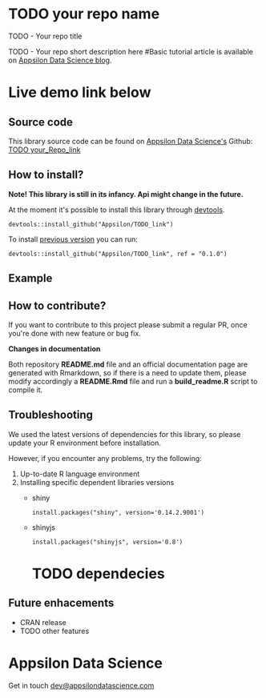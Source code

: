 
<link href="http://fonts.googleapis.com/css?family=Lato:300,700,300italic|Inconsolata" rel="stylesheet" type="text/css"> <link href='docs/style.css' rel='stylesheet' type='text/css'>

TODO your repo name
===================

TODO - Your repo title

TODO - Your repo short description here <!--
TODO We would like to have a nice graphic explaning routing mechanism
--> \#Basic tutorial article is available on [Appsilon Data Science blog](your_future_art_link).

Live demo link below
====================

<!-- <p style="text-align: center; font-size: x-large;"> -->
<!-- <a href="http://demo.appsilondatascience.com/semantic/">Live demo</a> -->
<!-- </p> -->

Source code
-----------

This library source code can be found on [Appsilon Data Science's](http://appsilondatascience.com) Github: <br> [TODO your\_Repo\_link](TODO%20your_Repo_link)

<script>
document.write('<div class="logo"><a href="http://appsilondatascience.com"><img alt="Appsilon Data Science" src="https://cdn.rawgit.com/Appsilon/website-cdn/gh-pages/logo-white.png"/></a></div>')
</script>
How to install?
---------------

**Note! This library is still in its infancy. Api might change in the future.**

At the moment it's possible to install this library through [devtools](https://github.com/hadley/devtools).

    devtools::install_github("Appsilon/TODO_link")

To install [previous version](https://github.com/Appsilon/TODO_link/blob/master/CHANGELOG.md) you can run:

    devtools::install_github("Appsilon/TODO_link", ref = "0.1.0")

Example
-------

How to contribute?
------------------

If you want to contribute to this project please submit a regular PR, once you're done with new feature or bug fix.<br>

**Changes in documentation**

Both repository **README.md** file and an official documentation page are generated with Rmarkdown, so if there is a need to update them, please modify accordingly a **README.Rmd** file and run a **build\_readme.R** script to compile it.

Troubleshooting
---------------

We used the latest versions of dependencies for this library, so please update your R environment before installation.

However, if you encounter any problems, try the following:

1.  Up-to-date R language environment
2.  Installing specific dependent libraries versions
    -   shiny

            install.packages("shiny", version='0.14.2.9001')

    -   shinyjs

            install.packages("shinyjs", version='0.8')

        TODO dependecies
        ================

Future enhacements
------------------

-   CRAN release
-   TODO other features

Appsilon Data Science
=====================

<script>
document.write('<div class="subheader"> We Provide End-to-End Data Science Solutions </div>  <div class="logo"><a href="http://appsilondatascience.com"><img alt="Appsilon Data Science" src="https://cdn.rawgit.com/Appsilon/website-cdn/gh-pages/logo-white.png" /></a></div>');
</script>
Get in touch [dev@appsilondatascience.com](dev@appsilondatascience.com)

<script>
document.write('<a href="https://github.com/Appsilon/todo_your_url"><img style="position: absolute; margin: 0; top: 0; right: 0; border: 0;" src="https://camo.githubusercontent.com/38ef81f8aca64bb9a64448d0d70f1308ef5341ab/68747470733a2f2f73332e616d617a6f6e6177732e636f6d2f6769746875622f726962626f6e732f666f726b6d655f72696768745f6461726b626c75655f3132313632312e706e67" alt="Fork me on GitHub" data-canonical-src="https://s3.amazonaws.com/github/ribbons/forkme_right_darkblue_121621.png"></a>')
</script>
